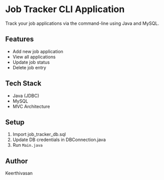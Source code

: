 # Job Tracker CLI Application

Track your job applications via the command-line using Java and MySQL.

## Features
- Add new job application
- View all applications
- Update job status
- Delete job entry

## Tech Stack
- Java (JDBC)
- MySQL
- MVC Architecture

## Setup
1. Import job_tracker_db.sql
2. Update DB credentials in DBConnection.java
3. Run `Main.java`

## Author
Keerthivasan
